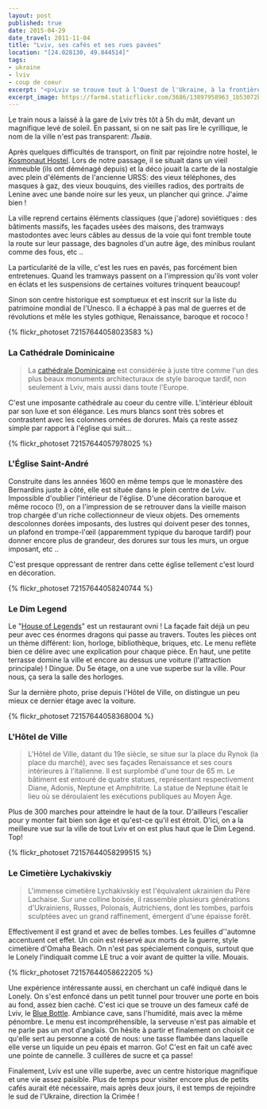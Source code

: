 ```yaml
---
layout: post
published: true
date: 2015-04-29
date_travel: 2011-11-04
title: "Lviv, ses cafés et ses rues pavées"
location: "[24.028130, 49.844514]"
tags:
- ukraine
- lviv
- coup de coeur
excerpt: "<p>Lviv se trouve tout à l'Ouest de l'Ukraine, à la frontière polonaise. Elle a d'ailleurs appartenu à la Pologne avant que Staline ne la rattache de force au bloc soviétique après 1945.</p><p>On ne s'attendait pas vraiment à trouver une charmante petite ville avec plein de rues pavées et des centaines de petits cafés. L'architecture a le charme des villes d'Europe de l'Est (Varsovie, Prague...) et la vie semble bien plus tranquille que dans la capitale, Kiev.</p>"
excerpt_image: https://farm4.staticflickr.com/3686/13897958963_1b53072bd6_c.jpg
---
```


Le train nous a laissé à la gare de Lviv très tôt à 5h du mât, devant un magnifique levé de soleil. En passant, si on ne sait pas lire le cyrillique, le nom de la ville n'est pas transparent: *Львів*.

Après quelques difficultés de transport, on finit par rejoindre notre hostel, le [Kosmonaut Hostel](https://www.facebook.com/thekosmonaut). Lors de notre passage, il se situait dans un vieil immeuble (ils ont déménagé depuis) et la déco jouait la carte de la nostalgie avec plein d'éléments de l'ancienne URSS: des vieux téléphones, des masques à gaz, des vieux bouquins, des vieilles radios, des portraits de Lenine avec une bande noire sur les yeux, un plancher qui grince. J'aime bien !

La ville reprend certains éléments classiques (que j'adore) soviétiques : des bâtiments massifs, les façades usées des maisons, des tramways mastodontes avec leurs câbles au dessus de la voie qui font tremble toute la route sur leur passage, des bagnoles d'un autre âge, des minibus roulant comme des fous, etc ..

La particularité de la ville, c'est les rues en pavés, pas forcément bien entretenues. Quand les tramways passent on a l'impression qu'ils vont voler en éclats et les suspensions de certaines voitures trinquent beaucoup!

Sinon son centre historique est somptueux et est inscrit sur la liste du patrimoine mondial de l'Unesco. Il a échappé à pas mal de guerres et de révolutions et mêle les styles gothique, Renaissance, baroque et rococo !

{% flickr_photoset 72157644058023583 %}

### La Cathédrale Dominicaine
> La [cathédrale Dominicaine](http://discover-ukraine.info/fr/places/western-ukraine/lviv/72) est considérée à juste titre comme l'un des plus beaux monuments architecturaux de style baroque tardif, non seulement à Lviv, mais aussi dans toute l'Europe.

C'est une imposante cathédrale au coeur du centre ville. L'intérieur éblouit par son luxe et son élégance. Les murs blancs sont très sobres et contrastent avec les colonnes ornées de dorures. Mais ça reste assez simple par rapport à l'église qui suit...

{% flickr_photoset 72157644057978025 %}

### L'Église Saint-André
Construite dans les années 1600 en même temps que le monastère des Bernardins juste à côté, elle est située dans le plein centre de Lviv. Impossible d'oublier l'intérieur de l'église. D'une décoration baroque et même rococo (!), on a l'impression de se retrouver dans la vieille maison trop chargée d'un riche collectionneur de vieux objets. Des ornements descolonnes dorées imposants, des lustres qui doivent peser des tonnes, un plafond en trompe-l'œil (apparemment typique du baroque tardif) pour donner encore plus de grandeur, des dorures sur tous les murs, un orgue imposant, etc ..

C'est presque oppressant de rentrer dans cette église tellement c'est lourd en décoration.

{% flickr_photoset 72157644058240744 %}

### Le Dim Legend
Le "[House of Legends](https://www.facebook.com/dimlegend)" est un restaurant ovni ! La façade fait déjà un peu peur avec ces énormes dragons qui passe au travers.
Toutes les pièces ont un thème différent: lion, horloge, bibliothèque, briques, etc. Le menu reflète bien ce délire avec une explication pour chaque pièce. En haut, une petite terrasse domine la ville et encore au dessus une voiture (l'attraction principale) ! Dingue. Du 5e étage, on a une vue superbe sur la ville. Pour nous, ça sera la salle des horloges.

Sur la dernière photo, prise depuis l'Hôtel de Ville, on distingue un peu mieux ce dernier étage avec la voiture.

{% flickr_photoset 72157644058368004 %}

### L'Hôtel de Ville
> L'Hôtel de Ville, datant du 19e siècle, se situe sur la place du Rynok (la place du marché), avec ses façades Renaissance et ses cours intérieures à l'italienne. Il est surplombé d'une tour de 65 m. Le bâtiment est entouré de quatre statues, représentant respectivement Diane, Adonis, Neptune et Amphitrite. La statue de Neptune était le lieu où se déroulaient les exécutions publiques au Moyen Âge.

Plus de 300 marches pour atteindre le haut de la tour. D'ailleurs l'escalier pour y monter fait bien son âge et qu'est-ce qu'il est étroit. D'ici, on a la meilleure vue sur la ville de tout Lviv et on est plus haut que le Dim Legend. Top!

{% flickr_photoset 72157644058299515 %}

### Le Cimetière Lychakivskiy
> L'immense cimetière Lychakivskiy est l'équivalent ukrainien du Père Lachaise. Sur une colline boisée, il rassemble plusieurs générations d'Ukrainiens, Russes, Polonais, Autrichiens, dont les tombes, parfois sculptées avec un grand raffinement, émergent d'une épaisse forêt.

Effectivement il est grand et avec de belles tombes. Les feuilles d''automne accentuent cet effet. Un coin est réservé aux morts de la guerre, style cimetière d'Omaha Beach. On n'est pas spécialement conquis, surtout que le Lonely l'indiquait comme LE truc a voir avant de quitter la ville. Mouais.

{% flickr_photoset 72157644058622205 %}

Une expérience intéressante aussi, en cherchant un café indiqué dans le Lonely. On s'est enfoncé dans un petit tunnel pour trouver une porte en bois au fond, assez bien caché. C'est ici que se trouve un des fameux café de Lviv, le [Blue Bottle](http://4sq.com/du9rfB). Ambiance cave, sans l'humidité, mais avec la même pénombre. Le menu est incompréhensible, la serveuse n'est pas aimable et ne parle pas un mot d'anglais. On hésite à partir et finalement on choisit ce qu'elle sert au personne a coté de nous: une tasse flambée dans laquelle elle verse un liquide un peu épais et marron. Go! C'est en fait un café avec une pointe de cannelle. 3 cuillères de sucre et ça passe!

Finalement, Lviv est une ville superbe, avec un centre historique magnifique et une vie assez paisible. Plus de temps pour visiter encore plus de petits cafés aurait été nécessaire, mais après deux jours, il est temps de rejoindre le sud de l'Ukraine, direction la Crimée !